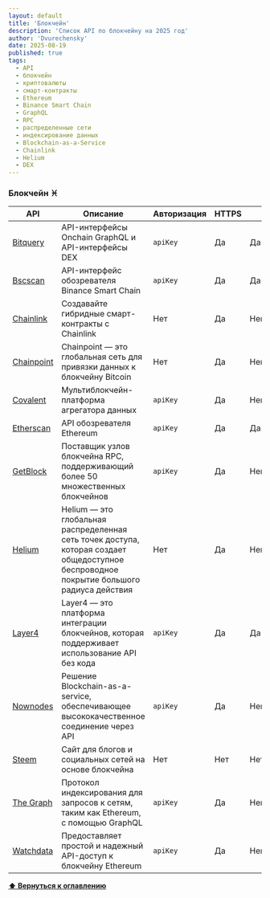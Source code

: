 ```yaml
---
layout: default
title: 'Блокчейн'
description: 'Список API по блокчейну на 2025 год'
author: 'Dvurechensky'
date: 2025-08-19
published: true
tags:
  - API
  - блокчейн
  - криптовалюты
  - смарт-контракты
  - Ethereum
  - Binance Smart Chain
  - GraphQL
  - RPC
  - распределенные сети
  - индексирование данных
  - Blockchain-as-a-Service
  - Chainlink
  - Helium
  - DEX
---
```


### Блокчейн ♓

| API                                                            | Описание                                                                                                                                 | Авторизация | HTTPS | CORS       |
| -------------------------------------------------------------- | ---------------------------------------------------------------------------------------------------------------------------------------- | ----------- | ----- | ---------- |
| [Bitquery](https://graphql.bitquery.io/ide)                    | API-интерфейсы Onchain GraphQL и API-интерфейсы DEX                                                                                      | `apiKey`    | Да    | Да         |
| [Bscscan](https://bscscan.com/apis)                            | API-интерфейс обозревателя Binance Smart Chain                                                                                           | `apiKey`    | Да    | Да         |
| [Chainlink](https://chain.link/developer-resources)            | Создавайте гибридные смарт-контракты с Chainlink                                                                                         | Нет         | Да    | Неизвестно |
| [Chainpoint](https://tierion.com/chainpoint/)                  | Chainpoint — это глобальная сеть для привязки данных к блокчейну Bitcoin                                                                 | Нет         | Да    | Неизвестно |
| [Covalent](https://www.covalenthq.com/docs/api/)               | Мультиблокчейн-платформа агрегатора данных                                                                                               | `apiKey`    | Да    | Неизвестно |
| [Etherscan](https://etherscan.io/apis)                         | API обозревателя Ethereum                                                                                                                | `apiKey`    | Да    | Да         |
| [GetBlock](https://getblock.io/)                               | Поставщик узлов блокчейна RPC, поддерживающий более 50 множественных блокчейнов                                                          | `apiKey`    | Да    | Неизвестно |
| [Helium](https://docs.helium.com/api/blockchain/introduction/) | Helium — это глобальная распределенная сеть точек доступа, которая создает общедоступное беспроводное покрытие большого радиуса действия | Нет         | Да    | Неизвестно |
| [Layer4](https://www.layer4.app/api-docs)                      | Layer4 — это платформа интеграции блокчейнов, которая поддерживает использование API без кода                                            | `apiKey`    | Да    | Да         |
| [Nownodes](https://nownodes.io/)                               | Решение Blockchain-as-a-service, обеспечивающее высококачественное соединение через API                                                  | `apiKey`    | Да    | Неизвестно |
| [Steem](https://developers.steem.io/)                          | Сайт для блогов и социальных сетей на основе блокчейна                                                                                   | Нет         | Нет   | Нет        |
| [The Graph](https://thegraph.com)                              | Протокол индексирования для запросов к сетям, таким как Ethereum, с помощью GraphQL                                                      | `apiKey`    | Да    | Неизвестно |
| [Watchdata](https://docs.watchdata.io)                         | Предоставляет простой и надежный API-доступ к блокчейну Ethereum                                                                         | `apiKey`    | Да    | Неизвестно |

**[⬆ Вернуться к оглавлению](../index.md)**
